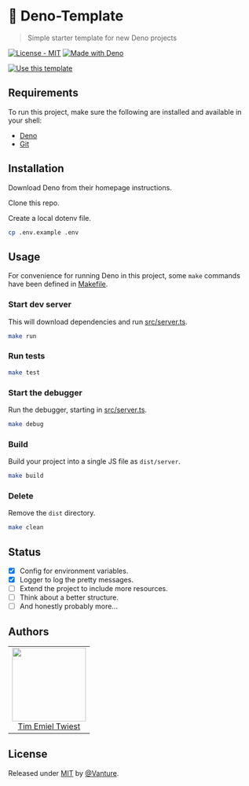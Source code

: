 # 🦕 Deno-Template
> Simple starter template for new Deno projects

[![License - MIT](https://img.shields.io/badge/License-MIT-blue)](#license)
[![Made with Deno](https://img.shields.io/badge/Deno-1-blue?logo=deno&logoColor=white)](https://deno.land)

[![Use this template](https://img.shields.io/badge/Use_this_template-2ea44f?style=for-the-badge)](https://github.com/Vanture/Deno-Template/generate)

## Requirements

To run this project, make sure the following are installed and available in your shell:

- [Deno](https://deno.land/)
- [Git](https://git-scm.com/)

## Installation

Download Deno from their homepage instructions.

Clone this repo.

Create a local dotenv file.

```sh
cp .env.example .env
```

## Usage

For convenience for running Deno in this project, some `make` commands have been defined in [Makefile](/Makefile).

### Start dev server

This will download dependencies and run [src/server.ts](/src/server.ts).

```sh
make run
```

### Run tests

```sh
make test
```

### Start the debugger

Run the debugger, starting in [src/server.ts](/src/server.ts).

```sh
make debug
```

### Build

Build your project into a single JS file as `dist/server`.

```sh
make build
```

### Delete

Remove the `dist` directory.

```sh
make clean
```

## Status

- [x] Config for environment variables.
- [x] Logger to log the pretty messages.
- [ ] Extend the project to include more resources.
- [ ] Think about a better structure.
- [ ] And honestly probably more...

## Authors

<table>
  <tbody>
    <tr>
      <td align="center">
        <a href="https://github.com/Vanture">
          <img width="150" height="150" src="https://github.com/Vanture.png?v=3&s=150">
          </br>
          Tim Emiel Twiest
        </a>
      </td>
    </tr>
  <tbody>
</table>

## License

Released under [MIT](/LICENSE) by [@Vanture](https://github.com/Vanture).
